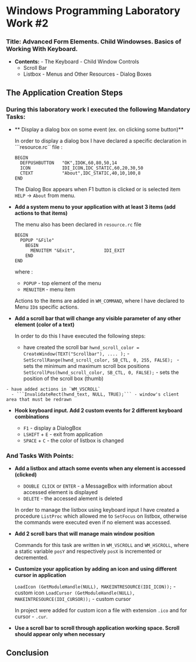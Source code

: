 # Windows Programming Laboratory Work #2

### Title: Advanced Form Elements. Child Windowses. Basics of Working With Keyboard.


   - **Contents:**
    - The Keyboard
    - Child Window Controls
      - Scroll Bar
      - Listbox
    - Menus and Other Resources
    - Dialog Boxes

## The Application Creation Steps


### During this laboratory work I executed the following Mandatory Tasks:

   - ** Display a dialog box on some event (ex. on clicking some button)**
    
      In order to display a dialog box I have declared a specific declaration in ```resource.rc`` file :
      ```
      BEGIN
        DEFPUSHBUTTON   "OK",IDOK,60,80,50,14
        ICON            IDI_ICON,IDC_STATIC,60,20,30,50
        CTEXT           "About",IDC_STATIC,40,10,100,8
      END
      ```
      
      The Dialog Box appears when F1 button is clicked or is selected item ```HELP``` -> ```About``` from menu.
    
   - **Add a system menu to your application with at least 3 items (add actions to that items)**
   
      The menu also has been declared in `resource.rc` file
      ```
      BEGIN
        POPUP "&File"
          BEGIN
            MENUITEM "&Exit",           IDI_EXIT
          END
      END
      ```
      where : 
       - `POPUP`    - top element of the menu
       - `MENUITEM` - menu item
      
     Actions to the items are added in `WM_COMMAND`, where I have declared to Menu `ID`s specific actions. 
      
   - **Add a scroll bar that will change any visible parameter of any other element (color of a text)**
    
     In order to do this I have executed the following steps:
     - have created the scroll bar
     ```hwnd_scroll_color = CreateWindow(TEXT("Scrollbar"), .... );```
    - ```SetScrollRange(hwnd_scroll_color, SB_CTL, 0, 255, FALSE); ``` - sets the minimum and maximum scroll box positions
      ``` SetScrollPos(hwnd_scroll_color, SB_CTL, 0, FALSE); ```       - sets the position of the scroll box (thumb)

    - have added actions in `WM_VSCROLL`
      - ```InvalidateRect(hwnd_text, NULL, TRUE);``` - window's client area that must be redrawn
    
   - **Hook keyboard input. Add 2 custom events for 2 different keyboard combinations**

      - `F1`           - display a DialogBox     
      - `LSHIFT` + `E` - exit from application
      - `SPACE`  + `C` - the color of listbox is changed

### And Tasks With Points:

  - **Add a listbox and attach some events when any element is accessed (clicked)**
    
      - `DOUBLE CLICK` or `ENTER` - a MessageBox with information about accessed element is displayed
      - `DELETE`                  - the accessed alement is deleted
      
      In order to manage the listbox using keyboard input I have created a procedure `ListProc` which allowed me to           `SetFocus` on listbox, otherwise the commands were executed even if no element was accessed.
  - **Add 2 scroll bars that will manage main window  position**
  
     Commands for this task are written in ```WM_VSCROLL``` and ```WM_HSCROLL```, where a static variable `posY` and         respectively `posX` is incremented or decremented.
  - **Customize your application by adding an icon and using different cursor in application**
 
     ``LoadIcon (GetModuleHandle(NULL), MAKEINTRESOURCE(IDI_ICON));``     - custom icon
     ``LoadCursor (GetModuleHandle(NULL), MAKEINTRESOURCE(IDI_CURSOR));`` - custom cursor
      
     In project were added for custom icon a file with extension `.ico` and for cursor - `.cur`.
  - **Use a scroll bar to scroll through application working space. Scroll should appear only when necessary**
     
## Conclusion
   
